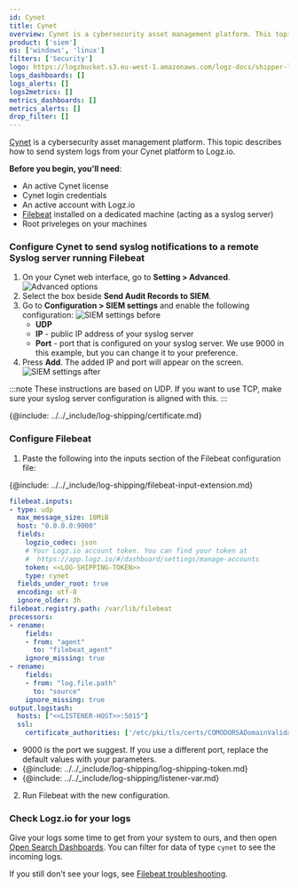 ```yaml
---
id: Cynet
title: Cynet
overview: Cynet is a cybersecurity asset management platform. This topic describes how to send system logs from your Cynet platform to Logz.io.
product: ['siem']
os: ['windows', 'linux']
filters: ['Security']
logo: https://logzbucket.s3.eu-west-1.amazonaws.com/logz-docs/shipper-logos/cynet.png
logs_dashboards: []
logs_alerts: []
logs2metrics: []
metrics_dashboards: []
metrics_alerts: []
drop_filter: []
---
```


[Cynet](https://www.cynet.com/platform/) is a cybersecurity asset management platform. This topic describes how to send system logs from your Cynet platform to Logz.io.

**Before you begin, you'll need**: 

* An active Cynet license
* Cynet login credentials 
* An active account with Logz.io
* [Filebeat](https://www.elastic.co/guide/en/beats/filebeat/current/filebeat-installation.html) installed on a dedicated machine (acting as a syslog server)
* Root priveleges on your machines 

 


### Configure Cynet to send syslog notifications to a remote Syslog server running Filebeat

1. On your Cynet web interface, go to **Setting > Advanced**.
![Advanced options](https://dytvr9ot2sszz.cloudfront.net/logz-docs/Cynet/cynet1.png)
2. Select the box beside **Send Audit Records to SIEM**.
3. Go to **Configuration > SIEM settings** and enable the following configuration:
![SIEM settings before](https://dytvr9ot2sszz.cloudfront.net/logz-docs/Cynet/cynet2before.jpg)
   * **UDP**
   * **IP** - public IP address of your syslog server
   * **Port** - port that is configured on your syslog server. We use 9000 in this example, but you can change it to your preference.
4. Press **Add**. The added IP and port will appear on the screen.
![SIEM settings after](https://dytvr9ot2sszz.cloudfront.net/logz-docs/Cynet/cynet2after.jpg)
  
:::note
These instructions are based on UDP. If you want to use TCP, make sure your syslog server configuration is aligned with this.
:::
 

{@include: ../../_include/log-shipping/certificate.md}


### Configure Filebeat

1. Paste the following into the inputs section of the Filebeat configuration file:

{@include: ../../_include/log-shipping/filebeat-input-extension.md}


   ```yaml
   filebeat.inputs:
   - type: udp
     max_message_size: 10MiB
     host: "0.0.0.0:9000"
     fields:
       logzio_codec: json
       # Your Logz.io account token. You can find your token at
       #  https://app.logz.io/#/dashboard/settings/manage-accounts
       token: <<LOG-SHIPPING-TOKEN>>
       type: cynet
     fields_under_root: true
     encoding: utf-8
     ignore_older: 3h
   filebeat.registry.path: /var/lib/filebeat
   processors:
   - rename:
       fields:
       - from: "agent"
         to: "filebeat_agent"
       ignore_missing: true
   - rename:
       fields:
       - from: "log.file.path"
         to: "source"
       ignore_missing: true
   output.logstash:
     hosts: ["<<LISTENER-HOST>>:5015"]
     ssl:
       certificate_authorities: ['/etc/pki/tls/certs/COMODORSADomainValidationSecureServerCA.crt']
   ```
 
   * 9000 is the port we suggest. If you use a different port, replace the default values with your parameters.
   * {@include: ../../_include/log-shipping/log-shipping-token.md}
   * {@include: ../../_include/log-shipping/listener-var.md}

2. Run Filebeat with the new configuration.

### Check Logz.io for your logs

Give your logs some time to get from your system to ours, and then open [Open Search Dashboards](https://app.logz.io/#/dashboard/osd). You can filter for data of type `cynet` to see the incoming logs.
  
If you still don't see your logs, see [Filebeat troubleshooting](https://docs.logz.io/shipping/log-sources/filebeat.html#troubleshooting).


 
